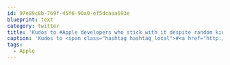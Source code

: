 ```yaml
---
id: 97e89c8b-769f-45f6-90a0-ef5dcaaa693e
blueprint: text
category: twitter
title: 'Kudos to #Apple developers who stick with it despite random kicks to the junk from your beloved leader. http://tinyurl.com/3xmyncr'
caption: 'Kudos to <span class="hashtag hashtag_local">#<a href="http://tweettemp.darylchymko.ca/?tag=apple">Apple</a> developers who stick with it despite random kicks to the junk from your beloved leader. http://tinyurl.com/3xmyncr'
tags:
  - Apple
---
```

